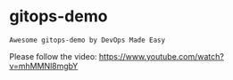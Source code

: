 # gitops-demo
    Awesome gitops-demo by DevOps Made Easy
Please follow the video: https://www.youtube.com/watch?v=mhMMNl8mgbY
